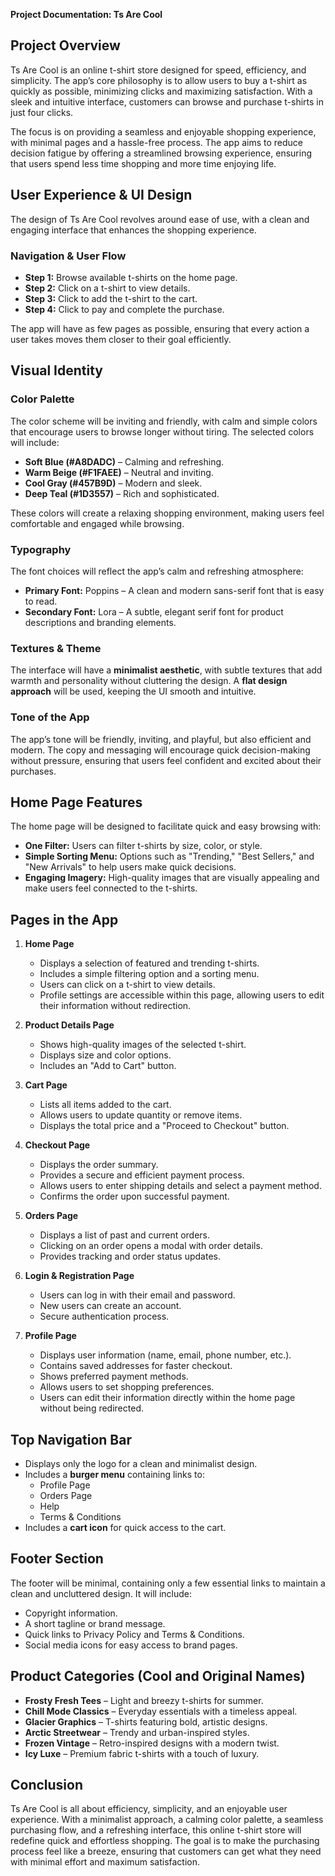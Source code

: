 **Project Documentation: Ts Are Cool**

## **Project Overview**
Ts Are Cool is an online t-shirt store designed for speed, efficiency, and simplicity. The app’s core philosophy is to allow users to buy a t-shirt as quickly as possible, minimizing clicks and maximizing satisfaction. With a sleek and intuitive interface, customers can browse and purchase t-shirts in just four clicks. 

The focus is on providing a seamless and enjoyable shopping experience, with minimal pages and a hassle-free process. The app aims to reduce decision fatigue by offering a streamlined browsing experience, ensuring that users spend less time shopping and more time enjoying life.

## **User Experience & UI Design**
The design of Ts Are Cool revolves around ease of use, with a clean and engaging interface that enhances the shopping experience. 

### **Navigation & User Flow**
- **Step 1:** Browse available t-shirts on the home page.
- **Step 2:** Click on a t-shirt to view details.
- **Step 3:** Click to add the t-shirt to the cart.
- **Step 4:** Click to pay and complete the purchase.

The app will have as few pages as possible, ensuring that every action a user takes moves them closer to their goal efficiently. 

## **Visual Identity**

### **Color Palette**
The color scheme will be inviting and friendly, with calm and simple colors that encourage users to browse longer without tiring. The selected colors will include:
- **Soft Blue (#A8DADC)** – Calming and refreshing.
- **Warm Beige (#F1FAEE)** – Neutral and inviting.
- **Cool Gray (#457B9D)** – Modern and sleek.
- **Deep Teal (#1D3557)** – Rich and sophisticated.

These colors will create a relaxing shopping environment, making users feel comfortable and engaged while browsing.

### **Typography**
The font choices will reflect the app’s calm and refreshing atmosphere:
- **Primary Font:** Poppins – A clean and modern sans-serif font that is easy to read.
- **Secondary Font:** Lora – A subtle, elegant serif font for product descriptions and branding elements.

### **Textures & Theme**
The interface will have a **minimalist aesthetic**, with subtle textures that add warmth and personality without cluttering the design. A **flat design approach** will be used, keeping the UI smooth and intuitive.

### **Tone of the App**
The app’s tone will be friendly, inviting, and playful, but also efficient and modern. The copy and messaging will encourage quick decision-making without pressure, ensuring that users feel confident and excited about their purchases.

## **Home Page Features**
The home page will be designed to facilitate quick and easy browsing with:
- **One Filter:** Users can filter t-shirts by size, color, or style.
- **Simple Sorting Menu:** Options such as "Trending," "Best Sellers," and "New Arrivals" to help users make quick decisions.
- **Engaging Imagery:** High-quality images that are visually appealing and make users feel connected to the t-shirts.

## **Pages in the App**
1. **Home Page**
   - Displays a selection of featured and trending t-shirts.
   - Includes a simple filtering option and a sorting menu.
   - Users can click on a t-shirt to view details.
   - Profile settings are accessible within this page, allowing users to edit their information without redirection.

2. **Product Details Page**
   - Shows high-quality images of the selected t-shirt.
   - Displays size and color options.
   - Includes an "Add to Cart" button.

3. **Cart Page**
   - Lists all items added to the cart.
   - Allows users to update quantity or remove items.
   - Displays the total price and a "Proceed to Checkout" button.

4. **Checkout Page**
   - Displays the order summary.
   - Provides a secure and efficient payment process.
   - Allows users to enter shipping details and select a payment method.
   - Confirms the order upon successful payment.

5. **Orders Page**
   - Displays a list of past and current orders.
   - Clicking on an order opens a modal with order details.
   - Provides tracking and order status updates.

6. **Login & Registration Page**
   - Users can log in with their email and password.
   - New users can create an account.
   - Secure authentication process.

7. **Profile Page**
   - Displays user information (name, email, phone number, etc.).
   - Contains saved addresses for faster checkout.
   - Shows preferred payment methods.
   - Allows users to set shopping preferences.
   - Users can edit their information directly within the home page without being redirected.

## **Top Navigation Bar**
- Displays only the logo for a clean and minimalist design.
- Includes a **burger menu** containing links to:
  - Profile Page
  - Orders Page
  - Help
  - Terms & Conditions
- Includes a **cart icon** for quick access to the cart.

## **Footer Section**
The footer will be minimal, containing only a few essential links to maintain a clean and uncluttered design. It will include:
- Copyright information.
- A short tagline or brand message.
- Quick links to Privacy Policy and Terms & Conditions.
- Social media icons for easy access to brand pages.

## **Product Categories (Cool and Original Names)**
- **Frosty Fresh Tees** – Light and breezy t-shirts for summer.
- **Chill Mode Classics** – Everyday essentials with a timeless appeal.
- **Glacier Graphics** – T-shirts featuring bold, artistic designs.
- **Arctic Streetwear** – Trendy and urban-inspired styles.
- **Frozen Vintage** – Retro-inspired designs with a modern twist.
- **Icy Luxe** – Premium fabric t-shirts with a touch of luxury.

## **Conclusion**
Ts Are Cool is all about efficiency, simplicity, and an enjoyable user experience. With a minimalist approach, a calming color palette, a seamless purchasing flow, and a refreshing interface, this online t-shirt store will redefine quick and effortless shopping. The goal is to make the purchasing process feel like a breeze, ensuring that customers can get what they need with minimal effort and maximum satisfaction.

